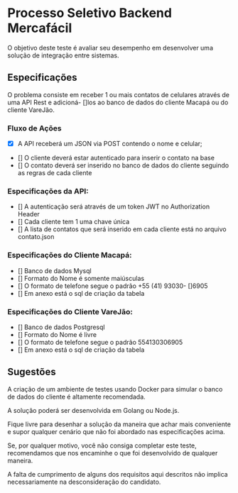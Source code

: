 # Processo Seletivo Backend Mercafácil

O objetivo deste teste é avaliar seu desempenho em desenvolver uma solução de integração entre sistemas.

## Especificações

O problema consiste em receber 1 ou mais contatos de celulares através de uma API Rest e adicioná- []los ao
banco de dados do cliente Macapá ou do cliente VareJão.

### Fluxo de Ações

- [x] A API receberá um JSON via POST contendo o nome e celular;
- [] O cliente deverá estar autenticado para inserir o contato na base
- [] O contato deverá ser inserido no banco de dados do cliente seguindo as regras de cada cliente

### Especificações da API:

- [] A autenticação será através de um token JWT no Authorization Header
- [] Cada cliente tem 1 uma chave única
- [] A lista de contatos que será inserido em cada cliente está no arquivo contato.json

### Especificações do Cliente Macapá:

- [] Banco de dados Mysql
- [] Formato do Nome é somente maiúsculas
- [] O formato de telefone segue o padrão +55 (41) 93030- []6905
- [] Em anexo está o sql de criação da tabela

### Especificações do Cliente VareJão:

- [] Banco de dados Postgresql
- [] Formato do Nome é livre
- [] O formato de telefone segue o padrão 554130306905
- [] Em anexo está o sql de criação da tabela

## Sugestões

A criação de um ambiente de testes usando Docker para simular o banco de dados do cliente é altamente recomendada.

A solução poderá ser desenvolvida em Golang ou Node.js.

Fique livre para desenhar a solução da maneira que achar mais conveniente e supor qualquer cenário que
não foi abordado nas especificações acima.

Se, por qualquer motivo, você não consiga completar este teste,
recomendamos que nos encaminhe o que foi desenvolvido de qualquer maneira.

A falta de cumprimento de alguns dos requisitos aqui descritos não implica necessariamente na desconsideração do candidato.
